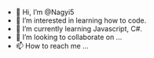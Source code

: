 - 👋 Hi, I’m @Nagyi5
- 👀 I’m interested in learning how to code.
- 🌱 I’m currently learning Javascript, C#.
- 💞️ I’m looking to collaborate on ...
- 📫 How to reach me ...

<!---
Nagyi5/Nagyi5 is a ✨ special ✨ repository because its `README.md` (this file) appears on your GitHub profile.
You can click the Preview link to take a look at your changes.
--->
